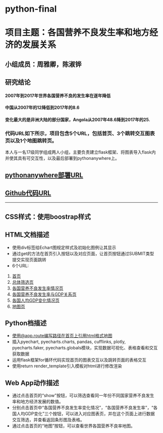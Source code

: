 # python-final
# 项目主题：各国营养不良发生率和地方经济的发展关系
## 小组成员：周雅卿，陈淑铧
## 研究结论
#### 2007年到2017年世界各国营养不良的发生率在逐年降低
#### 中国从2007年的12降低到2017年的8.6
#### 变化最大的是非洲大陆的部分国家，Angola从2007年48.6降到2017年的25.

### 代码URL如下所示，项目包含5个URL，包括首页、3个跳转交互图表页以及1个地图跳转页。
本人与一名17级同学组成两人小组，主要负责建立flask框架、将图表导入flask内并使其具有可交互性，以及最后部署到pythonanywhere上。
## [pythonanywhere部署URL](http://heyyaqingzhou.pythonanywhere.com)
## [Github代码URL](https://github.com/YaQingZhou/python-final)


---
## CSS样式：使用boostrap样式
## HTML文档描述
- 使用div标签给Echart图规定样式及初始化图例让其显示
- 通过get的方法在首页引入按钮以及对应页面，让首页按钮通过SUBMIT类型提交实现页面跳转
- 6个URL: 
1. [首页](http://heyyaqingzhou.pythonanywhere.com)
2. [总体筛选页](http://heyyaqingzhou.pythonanywhere.com/raw)
3. [各国营养不良发生率情况页](http://heyyaqingzhou.pythonanywhere.com/new)
4. [各国营养不良发生率与GDP关系页](http://heyyaqingzhou.pythonanywhere.com/MG)
5. [各国人均GDP变化情况页](http://heyyaqingzhou.pythonanywhere.com/world)
6. [地图页](http://heyyaqingzhou.pythonanywhere.com/map)


## Python档描述
- 使用@app.route编写路径在首页上引用html格式地图
- 插入pyechart, pyecharts.charts, pandas, cufflinks, plotly, pyecharts.faker, pyecharts.globals模块，实现数据可视化、表格查看和交互获取数据
- 运用flask框架for循环代码实现首页的图表交互以及跳转页面的表格交互
- 使用return render_template引入模板对html进行修改渲染


## Web App动作描述
- 通过点击首页的“show”按钮，可以筛选查看同一年份不同国家营养不良发生率和地方经济发展的数值。
- 分别点击首页中“各国营养不良发生率变化情况”，“各国营养不良发生率”，“各国人均GDP变化”三个按钮，可以进入对应图表页，并在这个页面上进行数据交互筛选，并查看返回条形图及表格。
- 通过点击首页的“地图”按钮，可以查看世界各国营养不良率地图。
